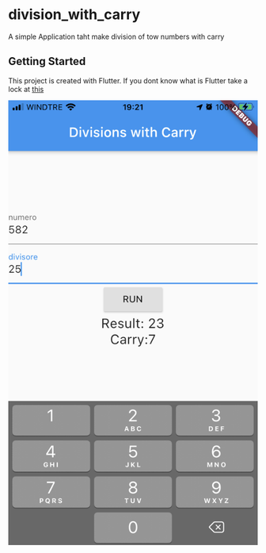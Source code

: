 # division_with_carry

A simple Application taht make division of tow numbers with carry

## Getting Started

This project is created with Flutter.
If you dont know what is Flutter take a lock at [this](https://flutter.dev)


![screenshot](https://raw.githubusercontent.com/FreeTax/Flutter-division-with-carry/master/screenshot/IMG_2478.PNG?token=AIT5ARLPYFKDXKBE35GIEODAR3RFU)
